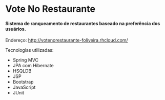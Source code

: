 # Vote No Restaurante

#### Sistema de ranqueamento de restaurantes baseado na preferência dos usuários.

Endereço: http://votenorestaurante-foliveira.rhcloud.com/

Tecnologias utilizadas:
- Spring MVC
- JPA com Hibernate
- HSQLDB
- JSP
- Bootstrap
- JavaScript
- JUnit
